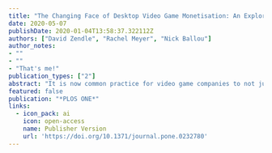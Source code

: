 ```yaml
---
title: "The Changing Face of Desktop Video Game Monetisation: An Exploration of Trends in Loot Boxes, Pay to Win, and Cosmetic Microtransactions in the Most-Played Steam Games of 2010-2019"
date: 2020-05-07
publishDate: 2020-01-04T13:58:37.322112Z
authors: ["David Zendle", "Rachel Meyer", "Nick Ballou"]
author_notes:
- ""
- ""
- "That's me!"
publication_types: ["2"]
abstract: "It is now common practice for video game companies to not just sell copies of games themselves, but to also sell in-game bonuses or items for a small real-world fee. These purchases may be purely aesthetic (cosmetic microtransactions); confer in-game advantages (pay to win microtransactions), or contain randomised contents of uncertain value (loot boxes).The growth of microtransactions has attracted substantial interest from both gamers, academics, and policymakers. However, it is not clear either how prevalent these features are in desktop games, or when any growth in prevalence occurred.In order to address this, we analysed the play history of the 463 most-played Steam desktop games from 2010 to 2019. Results of exploratory joinpoint analyses suggested that cosmetic microtransactions and loot boxes experienced rapid growth during 2012-2014, leading to high levels of prevalence by April 2019: 71.28% of the sample played games with loot boxes at this point, and 85.89% played games with cosmetic microtransactions. By contrast, pay to win microtransactions did not appear to experience similar growth in desktop games during the period, rising gradually to a prevalence of 17.38% by November 2015, at which point growth decelerated significantly (p<0.001) to the point where it was not significantly different from zero (p=0.32)."
featured: false
publication: "*PLOS ONE*"
links:
  - icon_pack: ai
    icon: open-access
    name: Publisher Version
    url: 'https://doi.org/10.1371/journal.pone.0232780'
---
```


